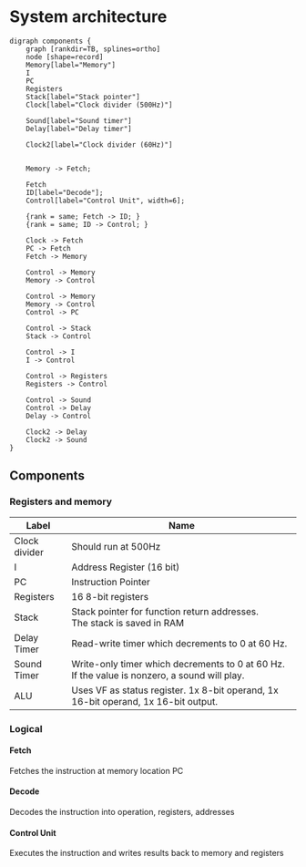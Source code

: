 # System architecture
```graphviz
digraph components {
    graph [rankdir=TB, splines=ortho]
    node [shape=record]
    Memory[label="Memory"]
    I
    PC
    Registers
    Stack[label="Stack pointer"]
    Clock[label="Clock divider (500Hz)"]

    Sound[label="Sound timer"]
    Delay[label="Delay timer"]
    
    Clock2[label="Clock divider (60Hz)"]
    
    
    Memory -> Fetch;

    Fetch 
    ID[label="Decode"];
    Control[label="Control Unit", width=6];
    
    {rank = same; Fetch -> ID; }
    {rank = same; ID -> Control; }
    
    Clock -> Fetch
    PC -> Fetch 
    Fetch -> Memory
    
    Control -> Memory 
    Memory -> Control
    
    Control -> Memory
    Memory -> Control
    Control -> PC
       
    Control -> Stack
    Stack -> Control
    
    Control -> I
    I -> Control
    
    Control -> Registers
    Registers -> Control

    Control -> Sound
    Control -> Delay
    Delay -> Control
    
    Clock2 -> Delay
    Clock2 -> Sound
}
```
## Components
### Registers and memory
| Label         | Name |
| ---------     | -----                               |
| Clock divider | Should run at 500Hz             |
| I             | Address Register (16 bit)           |
| PC            | Instruction Pointer                 | 
| Registers     | 16 8-bit registers                  |
| Stack         | Stack pointer for function return addresses. <br/> The stack is saved in RAM  |
| Delay Timer   | Read-write timer which decrements to 0 at 60 Hz. |
| Sound Timer   | Write-only timer which decrements to 0 at 60 Hz. If the value is nonzero, a sound will play. |
| ALU           | Uses VF as status register. 1x 8-bit operand, 1x 16-bit operand, 1x 16-bit output. |

### Logical
#### Fetch 
Fetches the instruction at memory location PC
#### Decode
Decodes the instruction into operation, registers, addresses
#### Control Unit
Executes the instruction and writes results back to memory and registers

